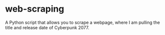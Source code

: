 # web-scraping

A Python script that allows you to scrape a webpage, where I am pulling the title and release date of Cyberpunk 2077.
